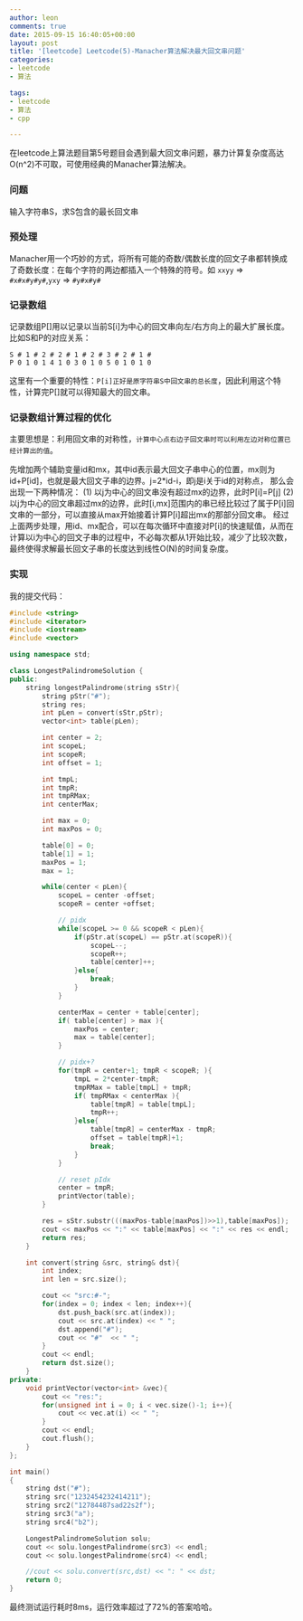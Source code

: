 ```yaml
---
author: leon
comments: true
date: 2015-09-15 16:40:05+00:00
layout: post
title: '[leetcode] Leetcode(5)-Manacher算法解决最大回文串问题' 
categories:
- leetcode
- 算法

tags:
- leetcode
- 算法
- cpp

---
```



在leetcode上算法题目第5号题目会遇到最大回文串问题，暴力计算复杂度高达O(n^2)不可取，可使用经典的Manacher算法解决。

### 问题

输入字符串S，求S包含的最长回文串

### 预处理

Manacher用一个巧妙的方式，将所有可能的奇数/偶数长度的回文子串都转换成了奇数长度：在每个字符的两边都插入一个特殊的符号。如 `xxyy` => `#x#x#y#y#`,`yxy` => `#y#x#y#`

### 记录数组

记录数组P[]用以记录以当前S[i]为中心的回文串向左/右方向上的最大扩展长度。比如S和P的对应关系：

```
S # 1 # 2 # 2 # 1 # 2 # 3 # 2 # 1 #
P 0 1 0 1 4 1 0 3 0 1 0 5 0 1 0 1 0
```
这里有一个重要的特性：`P[i]正好是原字符串S中回文串的总长度`，因此利用这个特性，计算完P[]就可以得知最大的回文串。

### 记录数组计算过程的优化

主要思想是：利用回文串的对称性，`计算中心点右边子回文串时可以利用左边对称位置已经计算出的值`。

先增加两个辅助变量id和mx，其中id表示最大回文子串中心的位置，mx则为id+P[id]，也就是最大回文子串的边界。j=2*id-i，即j是i关于id的对称点， 那么会出现一下两种情况：
(1) 以j为中心的回文串没有超过mx的边界，此时P[i]=P[j]
(2) 以j为中心的回文串超过mx的边界，此时[i,mx]范围内的串已经比较过了属于P[i]回文串的一部分，可以直接从max开始接着计算P[i]超出mx的那部分回文串。
经过上面两步处理，用id、mx配合，可以在每次循环中直接对P[i]的快速赋值，从而在计算以i为中心的回文子串的过程中，不必每次都从1开始比较，减少了比较次数，最终使得求解最长回文子串的长度达到线性O(N)的时间复杂度。

### 实现

我的提交代码：

```cpp
#include <string>
#include <iterator>
#include <iostream>
#include <vector>

using namespace std;

class LongestPalindromeSolution {
public:
    string longestPalindrome(string sStr){
        string pStr("#");
        string res;
        int pLen = convert(sStr,pStr);
        vector<int> table(pLen);

        int center = 2;
        int scopeL;
        int scopeR;
        int offset = 1;

        int tmpL;
        int tmpR;
        int tmpRMax;
        int centerMax;

        int max = 0;
        int maxPos = 0;

        table[0] = 0;
        table[1] = 1;
        maxPos = 1;
        max = 1;

        while(center < pLen){
            scopeL = center -offset;
            scopeR = center +offset;

            // pidx
            while(scopeL >= 0 && scopeR < pLen){
                if(pStr.at(scopeL) == pStr.at(scopeR)){
                    scopeL--;
                    scopeR++;
                    table[center]++;
                }else{
                    break;
                }
            }

            centerMax = center + table[center];
            if( table[center] > max ){
                maxPos = center;
                max = table[center];
            }

            // pidx+?
            for(tmpR = center+1; tmpR < scopeR; ){
                tmpL = 2*center-tmpR;
                tmpRMax = table[tmpL] + tmpR;
                if( tmpRMax < centerMax ){
                    table[tmpR] = table[tmpL];
                    tmpR++;
                }else{
                    table[tmpR] = centerMax - tmpR;
                    offset = table[tmpR]+1;
                    break;
                }
            }

            // reset pIdx
            center = tmpR;
            printVector(table);
        }

        res = sStr.substr(((maxPos-table[maxPos])>>1),table[maxPos]);
        cout << maxPos << ":" << table[maxPos] << ":" << res << endl;
        return res;
    }

    int convert(string &src, string& dst){
        int index;
        int len = src.size();

        cout << "src:#-";
        for(index = 0; index < len; index++){
            dst.push_back(src.at(index));
            cout << src.at(index) << " ";
            dst.append("#");
            cout << "#"  << " ";
        }
        cout << endl;
        return dst.size();
    }
private:
    void printVector(vector<int> &vec){
        cout << "res:";
        for(unsigned int i = 0; i < vec.size()-1; i++){
            cout << vec.at(i) << " ";
        }
        cout << endl;
        cout.flush();
    }
};

int main()
{
    string dst("#");
    string src("1232454232414211");
    string src2("12784487sad22s2f");
    string src3("a");
    string src4("b2");

    LongestPalindromeSolution solu;
    cout << solu.longestPalindrome(src3) << endl;
    cout << solu.longestPalindrome(src4) << endl;

    //cout << solu.convert(src,dst) << ": " << dst;
    return 0;
}

```

最终测试运行耗时8ms，运行效率超过了72%的答案哈哈。
